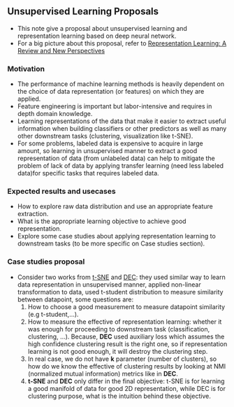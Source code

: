 ## Unsupervised Learning Proposals

- This note give a proposal about unsupervised learning and representation learning based on deep neural network.
- For a big picture about this proposal, refer to [Representation Learning: A Review and New Perspectives](http://www2.cs.uh.edu/~ceick/7362/T3-1.pdf)


### Motivation

- The performance of machine learning methods is heavily dependent on the choice of data representation (or features) on which they are applied.
- Feature engineering is important but labor-intensive and requires in depth domain knowledge.
- Learning representations of the data that make it easier to extract useful information when building classifiers or other predictors as well as many other downstream tasks (clustering, visualization like t-SNE).
- For some problems, labeled data is expensive to acquire in large amount, so learning in unsupervised manner to extract a good representation of data (from unlabeled data) can help to mitigate the problem of lack of data by applying transfer learning (need less labeled data)for specific tasks that requires labeled data.

### Expected results and usecases

- How to explore raw data distribution and use an appropriate feature extraction.
- What is the appropriate learning objective to achieve good representation.
- Explore some case studies about applying representation learning to downstream tasks (to be more specific on Case studies section).

### Case studies proposal

- Consider two works from [t-SNE](http://www.jmlr.org/papers/volume9/vandermaaten08a/vandermaaten08a.pdf) and [DEC](https://arxiv.org/abs/1511.06335): they used similar way to learn data representation in unsupervised manner, applied non-linear transformation to data, used t-student distribution to measure similarity between datapoint, some questions are:
  1. How to choose a good measurement to measure datapoint similarity (e.g t-student,...).
  2. How to measure the effective of representation learning: whether it was enough for proceeding to downstream task (classification, clustering, ...). Because, **DEC** used auxiliary loss which assumes the high confidence clustering result is the right one, so if representation learning is not good enough, it will destroy the clustering step.
  3. In real case, we do not have **k** parameter (number of clusters), so how do we know the effective of clustering results by looking at NMI (normalized mutual information) metrics like in **DEC**.
  4. **t-SNE** and **DEC** only differ in the final objective: t-SNE is for learning a good manifold of data for good 2D representation, while DEC is for clustering purpose, what is the intuition behind these objective.
